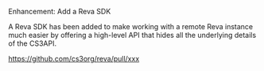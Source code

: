 Enhancement: Add a Reva SDK

A Reva SDK has been added to make working with a remote Reva instance much easier by offering a high-level API that hides all the underlying details of the CS3API.

https://github.com/cs3org/reva/pull/xxx
